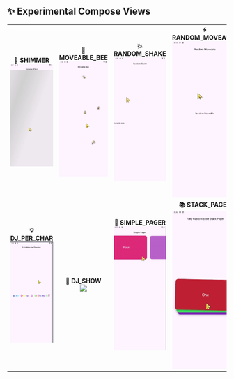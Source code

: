 ## ✨ Experimental Compose Views

<table>
  <tr>
    <td align="center">
      <b>🔹 SHIMMER</b><br>
      <img src="https://github.com/rjfahad44/Experimental-ComposeViews/blob/dev_fahad/demo_media/shimmer_effect.gif?raw=true" width="180">
    </td>
    <td align="center">
      <b>🐝 MOVEABLE_BEE</b><br>
      <img src="https://github.com/rjfahad44/Experimental-ComposeViews/blob/dev_fahad/demo_media/moveable_bee.gif?raw=true" width="180">
    </td>
    <td align="center">
      <b>💥 RANDOM_SHAKE</b><br>
      <img src="https://github.com/rjfahad44/Experimental-ComposeViews/blob/dev_fahad/demo_media/random_shake.gif?raw=true" width="180">
    </td>
    <td align="center">
      <b>🌀 RANDOM_MOVEABLE</b><br>
      <img src="https://github.com/rjfahad44/Experimental-ComposeViews/blob/dev_fahad/demo_media/random_moveable.gif?raw=true" width="180">
    </td>
  </tr>
  <tr>
    <td align="center">
      <b>💡 DJ_PER_CHAR</b><br>
      <img src="https://github.com/rjfahad44/Experimental-ComposeViews/blob/dev_fahad/demo_media/dj_lighting_per_character.gif?raw=true" width="180">
    </td>
    <td align="center">
      <b>🌈 DJ_SHOW</b><br>
      <img src="https://github.com/rjfahad44/Experimental-ComposeViews/blob/dev_fahad/demo_media/dj_show_light_effect.gif?raw=true" width="180">
    </td>
    <td align="center">
      <b>📄 SIMPLE_PAGER</b><br>
      <img src="https://github.com/rjfahad44/Experimental-ComposeViews/blob/dev_fahad/demo_media/simple_pager.gif?raw=true" width="180">
    </td>
    <td align="center">
      <b>📚 STACK_PAGER</b><br>
      <img src="https://github.com/rjfahad44/Experimental-ComposeViews/blob/dev_fahad/demo_media/fully_customizable_stack_pager.gif?raw=true" width="180">
    </td>
  </tr>
</table>

